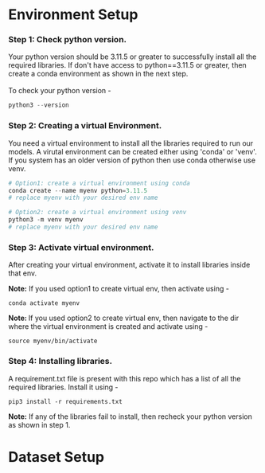 # Environment Setup

### Step 1: Check python version. 
Your python version should be 3.11.5 or greater to successfully install all the required libraries. If don't have access to python==3.11.5 or greater, then create a conda environment as shown in the next step. 
<br><br>
To check your python version - 

```python
python3 --version
```

### Step 2: Creating a virtual Environment.
You need a virtual environment to install all the libraries required to run our models. A virutal environment can be created either using 'conda' or 'venv'. If you system has an older version of python then use conda otherwise use venv.

```python
# Option1: create a virtual environment using conda
conda create --name myenv python=3.11.5 
# replace myenv with your desired env name
```

```python
# Option2: create a virtual environment using venv
python3 -m venv myenv 
# replace myenv with your desired env name
```

### Step 3: Activate virtual environment.
After creating your virtual environment, activate it to install libraries inside that env.

<b>Note:</b> If you used option1 to create virtual env, then activate using - 

```
conda activate myenv
```

<b>Note: </b> If you used option2 to create virtual env, then navigate to the dir where the virtual environment is created and activate using - 

```
source myenv/bin/activate
```

### Step 4: Installing libraries.
A requirement.txt file is present with this repo which has a list of all the required libraries. Install it using - 

```python3
pip3 install -r requirements.txt
```

<b>Note:</b> If any of the libraries fail to install, then recheck your python version as shown in step 1.


# Dataset Setup
